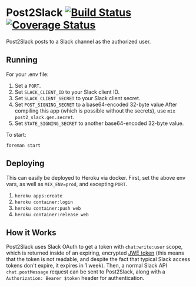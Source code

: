 # Post2Slack [![Build Status](https://travis-ci.com/jclem/post2slack.svg?branch=master)](https://travis-ci.com/jclem/post2slack) [![Coverage Status](https://coveralls.io/repos/github/jclem/post2slack/badge.svg?branch=master)](https://coveralls.io/github/jclem/post2slack?branch=master)

Post2Slack posts to a Slack channel as the authorized user.

## Running

For your .env file:

1. Set a `PORT`.
2. Set `SLACK_CLIENT_ID` to your Slack client ID.
3. Set `SLACK_CLIENT_SECRET` to your Slack client secret.
4. Set `POST_SIGNING_SECRET` to a base64-encoded 32-byte value After compiling this app (which is possible without the secrets), use `mix post2_slack.gen.secret`.
5. Set `STATE_SIGNING_SECRET` to another base64-encoded 32-byte value.

To start:

`foreman start`

## Deploying

This can easily be deployed to Heroku via docker. First, set the above env vars, as well as `MIX_ENV=prod`, and excepting `PORT`.

1. `heroku apps:create`
2. `heroku container:login`
3. `heroku container:push web`
4. `heroku container:release web`

## How it Works

Post2Slack uses Slack OAuth to get a token with `chat:write:user` scope, which is returned inside of an expiring, encrypted [JWE token][jwe] (this means that the token is not readable, and despite the fact that typical Slack access tokens don't expire, it expires in 1 week). Then, a normal Slack API `chat.postMessage` request can be sent to Post2Slack, along with a `Authorization: Bearer $token` header for authentication.

[jwe]: https://tools.ietf.org/html/rfc7516
